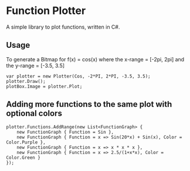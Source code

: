 # Function Plotter
A simple library to plot functions, written in C#.

## Usage
To generate a Bitmap for f(x) = cos(x) where the x-range = [-2pi, 2pi] and the y-range = [-3.5, 3.5]

    var plotter = new Plotter(Cos, -2*PI, 2*PI, -3.5, 3.5);
    plotter.Draw();
    plotBox.Image = plotter.Plot;

## Adding more functions to the same plot with optional colors
    plotter.Functions.AddRange(new List<FunctionGraph> {
        new FunctionGraph { Function = Sin },
        new FunctionGraph { Function = x => Sin(20*x) + Sin(x), Color = Color.Purple },
        new FunctionGraph { Function = x => x * x * x },
        new FunctionGraph { Function = x => 2.5/(1+x*x), Color = Color.Green }
    });
